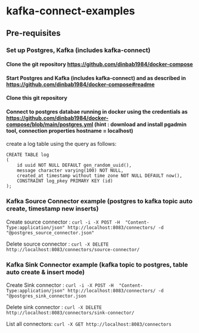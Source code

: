 # kafka-connect-examples

## Pre-requisites
### Set up Postgres, Kafka (includes kafka-connect)
#### Clone the git repository https://github.com/dinbab1984/docker-compose
#### Start Postgres and Kafka (includes kafka-connect) and  as described in https://github.com/dinbab1984/docker-compose#readme
#### Clone this git repository

#### Connect to postgres databae running in docker using the credentials as https://github.com/dinbab1984/docker-compose/blob/main/postgres.yml (hint : download and install pgadmin tool, connection properties hostname = localhost)

create a log table using the query as follows: 
````
CREATE TABLE log
(
    id uuid NOT NULL DEFAULT gen_random_uuid(),
    message character varying(100) NOT NULL,
    created_at timestamp without time zone NOT NULL DEFAULT now(),
    CONSTRAINT log_pkey PRIMARY KEY (id)
);
````

### Kafka Source Connector example (postgres to kafka topic auto create, timestamp new inserts)
Create source connector : ````curl -i -X POST -H  "Content-Type:application/json" http://localhost:8083/connectors/ -d "@postgres_source_connector.json"````

Delete source connector : ````curl -X DELETE http://localhost:8083/connectors/source-connector/````

### Kafka Sink Connector example (kafka topic to postgres, table auto create & insert mode)
Create Sink connector : ````curl -i -X POST -H  "Content-Type:application/json" http://localhost:8083/connectors/ -d "@postgres_sink_connector.json````

Delete sink connector : ````curl -X DELETE http://localhost:8083/connectors/sink-connector/````

List all connectors: ````curl -X GET http://localhost:8083/connectors````